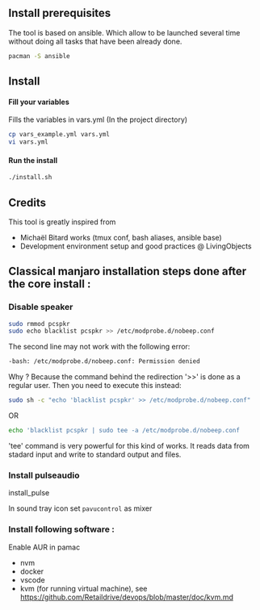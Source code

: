 
## Install prerequisites

The tool is based on ansible. Which allow to be launched several time without doing all tasks that have been already done.

```bash
pacman -S ansible
```

## Install

#### Fill your variables

Fills the variables in vars.yml (In the project directory)

```bash
cp vars_example.yml vars.yml
vi vars.yml
```

#### Run the install

```bash
./install.sh
```

## Credits

This tool is greatly inspired from
- Michaël Bitard works (tmux conf, bash aliases, ansible base)
- Development environment setup and good practices @ LivingObjects

## Classical manjaro installation steps done after the core install :

### Disable speaker

```bash
sudo rmmod pcspkr
sudo echo blacklist pcspkr >> /etc/modprobe.d/nobeep.conf
```

The second line may not work with the following error:
```bash
-bash: /etc/modprobe.d/nobeep.conf: Permission denied
````
Why ? Because the command behind the redirection '>>' is done as a regular user.
Then you need to execute this instead:
```bash
sudo sh -c "echo 'blacklist pcspkr' >> /etc/modprobe.d/nobeep.conf"
```
OR
```bash
echo 'blacklist pcspkr | sudo tee -a /etc/modprobe.d/nobeep.conf
```
'tee' command is very powerful for this kind of works.
It reads data from stadard input and write to standard output and files.

### Install pulseaudio

install_pulse

In sound tray icon set `pavucontrol` as mixer

### Install following software :

Enable AUR in pamac

- nvm
- docker
- vscode
- kvm (for running virtual machine), see https://github.com/Retaildrive/devops/blob/master/doc/kvm.md
